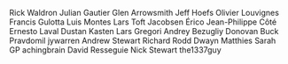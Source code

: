 Rick Waldron
Julian Gautier
Glen Arrowsmith
Jeff Hoefs
Olivier Louvignes
Francis Gulotta
Luis Montes
Lars Toft Jacobsen
Érico
Jean-Philippe Côté
Ernesto Laval
Dustan Kasten
Lars Gregori
Andrey Bezugliy
Donovan Buck
Pravdomil
jywarren
Andrew Stewart
Richard Rodd
Dwayn Matthies
Sarah GP
achingbrain
David Resseguie
Nick Stewart
the1337guy
